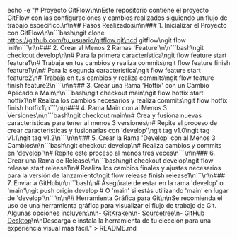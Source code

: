 echo -e "# Proyecto GitFlow\n\nEste repositorio contiene el proyecto GitFlow con las configuraciones y cambios realizados siguiendo un flujo de trabajo específico.\n\n## Pasos Realizados\n\n### 1. Inicializar el Proyecto con GitFlow\n\n\`\`\`bash\ngit clone https://github.com/tu_usuario/gitflow.git\ncd gitflow\ngit flow init\n\`\`\`\n\n### 2. Crear al Menos 2 Ramas 'Feature'\n\n\`\`\`bash\ngit checkout develop\n\n# Para la primera característica\ngit flow feature start feature1\n# Trabaja en tus cambios y realiza commits\ngit flow feature finish feature1\n\n# Para la segunda característica\ngit flow feature start feature2\n# Trabaja en tus cambios y realiza commits\ngit flow feature finish feature2\n\`\`\`\n\n### 3. Crear una Rama 'Hotfix' con un Cambio Aplicado a Main\n\n\`\`\`bash\ngit checkout main\ngit flow hotfix start hotfix1\n# Realiza los cambios necesarios y realiza commits\ngit flow hotfix finish hotfix1\n\`\`\`\n\n### 4. Rama Main con al Menos 3 Versiones\n\n\`\`\`bash\ngit checkout main\n# Crea y fusiona nuevas características para tener al menos 3 versiones\n# Repite el proceso de crear características y fusionarlas con 'develop'\ngit tag v1.0\ngit tag v1.1\ngit tag v1.2\n\`\`\`\n\n### 5. Crear la Rama 'Develop' con al Menos 3 Cambios\n\n\`\`\`bash\ngit checkout develop\n# Realiza cambios y commits en 'develop'\n# Repite este proceso al menos tres veces\n\`\`\`\n\n### 6. Crear una Rama de Release\n\n\`\`\`bash\ngit checkout develop\ngit flow release start release1\n# Realiza los cambios finales y ajustes necesarios para la versión de lanzamiento\ngit flow release finish release1\n\`\`\`\n\n### 7. Enviar a GitHub\n\n\`\`\`bash\n# Asegúrate de estar en la rama 'develop' o 'main'\ngit push origin develop  # O 'main' si estás utilizando 'main' en lugar de 'develop'\n\`\`\`\n\n## Herramienta Gráfica para Git\n\nSe recomienda el uso de una herramienta gráfica para visualizar el flujo de trabajo de Git. Algunas opciones incluyen:\n\n- [GitKraken](https://www.gitkraken.com/)\n- [Sourcetree](https://www.sourcetreeapp.com/)\n- [GitHub Desktop](https://desktop.github.com/)\n\nDescarga e instala la herramienta de tu elección para una experiencia visual más fácil." > README.md
